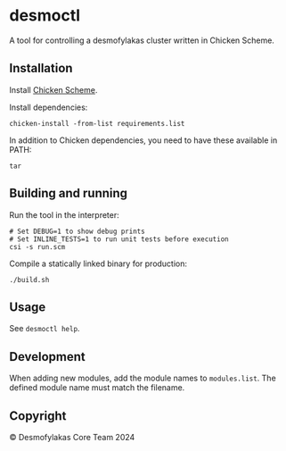 # desmoctl

A tool for controlling a desmofylakas cluster written in Chicken Scheme.

## Installation

Install [Chicken Scheme](https://wiki.call-cc.org/platforms).

Install dependencies:

    chicken-install -from-list requirements.list

In addition to Chicken dependencies, you need to have these available in PATH:

    tar

## Building and running

Run the tool in the interpreter:

    # Set DEBUG=1 to show debug prints
    # Set INLINE_TESTS=1 to run unit tests before execution
    csi -s run.scm

Compile a statically linked binary for production:

    ./build.sh

## Usage

See `desmoctl help`.

## Development

When adding new modules, add the module names to `modules.list`. The defined module name must match the filename.

## Copyright

© Desmofylakas Core Team 2024
